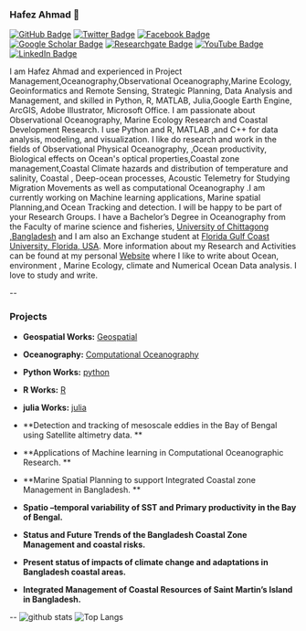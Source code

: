 ### Hafez Ahmad 👋
[![GitHub Badge](https://img.shields.io/github/followers/hafez-ahmad?style=social)](https://github.com/hafez-ahmad)
[![Twitter Badge](https://img.shields.io/twitter/follow/hafezahmad100?style=social)](https://twitter.com/hafezahmad100)
[![Facebook Badge](https://img.shields.io/badge/My-facebook-blue)](https://www.facebook.com/hafez.ahmad100)
[![Google Scholar Badge](https://img.shields.io/badge/Google-Scholar-lightgrey)](https://scholar.google.com/citations?user=ToH-NhkAAAAJ&hl=en)
[![Researchgate Badge](https://img.shields.io/badge/My-facebook-blue)](https://www.researchgate.net/profile/Hafez_Ahmad)
[![YouTube Badge](https://img.shields.io/badge/My-Researchgate-darkblue)](https://www.youtube.com/channel/UCP6C786NzqGcLRVvUj7Rbpw?view_as=subscriber)
[![LinkedIn Badge](https://img.shields.io/badge/My-LinkedIn-blue)](https://www.linkedin.com/in/hafez-ahmad-37a49b102/)


I am Hafez Ahmad and experienced in Project Management,Oceanography,Observational Oceanography,Marine Ecology, Geoinformatics and Remote Sensing, Strategic Planning, Data Analysis and Management, and skilled in Python, R, MATLAB, Julia,Google Earth Engine, ArcGIS, Adobe Illustrator, Microsoft Office. I am passionate about Observational Oceanography, Marine Ecology Research and Coastal Development Research. I use Python and R, MATLAB ,and C++ for data analysis, modeling, and visualization. I like do research and work in the fields of  Observational Physical Oceanography, ,Ocean productivity, Biological effects on Ocean's optical properties,Coastal zone management,Coastal Climate hazards and distribution of temperature and salinity, Coastal , Deep-ocean processes, Acoustic Telemetry for Studying Migration Movements as well as computational Oceanography .I am currently working on Machine learning applications, Marine spatial Planning,and Ocean Tracking and detection.
I will be happy to be part of your Research Groups. I have a Bachelor’s Degree in Oceanography from the Faculty of marine science and fisheries, [University of Chittagong ,Bangladesh](https://cu.ac.bd/) and I am also an Exchange student at [Florida Gulf Coast University, Florida, USA](https://www.fgcu.edu/). More information about my Research and Activities can be found at my personal [Website](https://hafez-ahmad.github.io/HafezAhmadOceanographer.github.io/) where I like to write about Ocean, environment , Marine Ecology, climate and Numerical Ocean Data analysis. I love to study and write. 

--
###  Projects
- **Geospatial Works:** [Geospatial](https://github.com/hafez-ahmad/Digital_elevation_data_analysis_With_python_R) 
- **Oceanography:** [Computational Oceanography](https://github.com/hafez-ahmad/Oceanography)
- **Python Works:** [python](https://github.com/hafez-ahmad/python-2.7-code-for-oceanography) 
- **R Works:** [R](https://github.com/hafez-ahmad/R) 
- **julia Works:** [julia](https://github.com/hafez-ahmad/Julia_for_Computational_Oceanography) 

- **Detection and tracking of mesoscale eddies in the Bay of Bengal using Satellite altimetry data. ** 
- **Applications of Machine learning in Computational Oceanographic Research. **
- **Marine Spatial Planning to support Integrated Coastal zone Management in Bangladesh. **
- **Spatio –temporal variability of SST and Primary productivity in the Bay of Bengal.**
- **Status and Future Trends of the Bangladesh Coastal Zone Management and coastal risks.**
- **Present status of impacts of climate change and adaptations in Bangladesh coastal areas.**
- **Integrated Management of Coastal Resources of Saint Martin’s Island in Bangladesh.**

--
![github stats](https://github-readme-stats.vercel.app/api?username=hafez-ahmad&show_icons=true)
![Top Langs](https://github-readme-stats.vercel.app/api/top-langs/?username=hafez-ahmad&hide=javascript,go,html)
<!-- ![Top Langs](https://github-readme-stats.vercel.app/api/top-langs/?username=hafez-ahmad&hide_langs_below=10) -->
